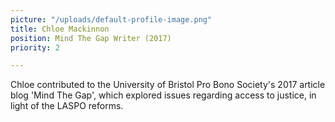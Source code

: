 ```yaml
---
picture: "/uploads/default-profile-image.png"
title: Chloe Mackinnon
position: Mind The Gap Writer (2017)
priority: 2

---
```

Chloe contributed to the University of Bristol Pro Bono Society's 2017 article blog 'Mind The Gap', which explored issues regarding access to justice,  in light of the LASPO reforms.